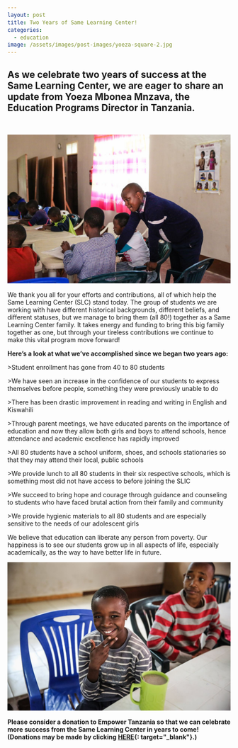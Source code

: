 ```yaml
---
layout: post
title: Two Years of Same Learning Center!
categories:
  - education
image: /assets/images/post-images/yoeza-square-2.jpg
---
```


## As we celebrate two years of success at the Same Learning Center, we are eager to share an update from Yoeza Mbonea Mnzava, the Education Programs Director in Tanzania.

&nbsp;

![](/uploads/yoeza-teaching.jpg)

We thank you all for your efforts and contributions, all of which help the Same Learning Center (SLC) stand today. The group of students we are working with have different historical backgrounds, different beliefs, and different statuses, but we manage to bring them (all 80\!) together as a Same Learning Center family. It takes energy and funding to bring this big family together as one, but through your tireless contributions we continue to make this vital program move forward\!&nbsp;

**Here’s a look at what we’ve accomplished since we began two years ago:**

&gt;Student enrollment has gone from 40 to 80 students

&gt;We have seen an increase in the confidence of our students to express themselves before people, something they were previously unable to do

&gt;There has been drastic improvement in reading and writing in English and Kiswahili

&gt;Through parent meetings, we have educated parents on the importance of education and now they allow both girls and boys to attend schools, hence attendance and academic excellence has rapidly improved

&gt;All 80 students have a school uniform, shoes, and schools stationaries so that they may attend their local, public schools

&gt;We provide lunch to all 80 students in their six respective schools, which is something most did not have access to before joining the SLIC

&gt;We succeed to bring hope and courage through guidance and counseling to students who have faced brutal action from their family and community&nbsp;

&gt;We provide hygienic materials to all 80 students and are especially sensitive to the needs of our adolescent girls

We believe that education can liberate any person from poverty. Our happiness is to see our students grow up in all aspects of life, especially academically, as the way to have better life in future.

![](/uploads/student-at-slc.jpg)

**Please consider a donation to Empower Tanzania so that we can celebrate more success from the Same Learning Center in years to come\! (Donations may be made by clicking [HERE](https://empowertz.org/donate/){: target="_blank"}.)**